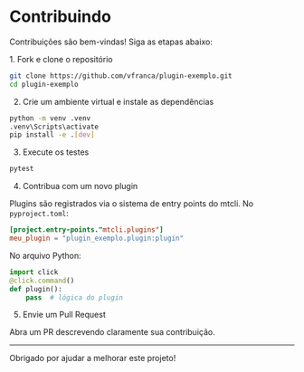 # Contribuindo
  
  Contribuições são bem-vindas! Siga as etapas abaixo:
  
  1\. Fork e clone o repositório
  
```bash
git clone https://github.com/vfranca/plugin-exemplo.git
cd plugin-exemplo
```
  
  2. Crie um ambiente virtual e instale as dependências
  
  ```bash
python -m venv .venv
.venv\Scripts\activate
pip install -e .[dev]
```
  
  3. Execute os testes
  
  ```bash
pytest
```
  
  4. Contribua com um novo plugin
  
Plugins são registrados via o sistema de entry points do mtcli. No `pyproject.toml`:
  
  ```toml
[project.entry-points."mtcli.plugins"]
meu_plugin = "plugin_exemplo.plugin:plugin"
```
  
  No arquivo Python:
  
```python
import click
@click.command()
def plugin():
    pass  # lógica do plugin
```
  
  5. Envie um Pull Request
  
  Abra um PR descrevendo claramente sua contribuição.
  
  ---
  
  Obrigado por ajudar a melhorar este projeto!
